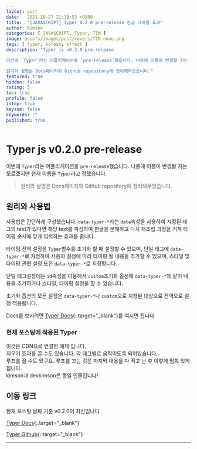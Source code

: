 ```yaml
---
layout: post
date:   2021-10-27 21:39:53 +0900
title:  "[JAVASCRIPT] Typer 0.2.0 pre-release 한글 타이핑 효과"
author: Kimson
categories: [ JAVASCRIPT, Typer, TIM ]
image: assets/images/post/covers/TIM-none.png
tags: [ typer, korean, effect ]
description: "Typer js v0.2.0 pre-release

이번에 `Typer`라는 어플리케이션을 `pre-release`했습니다. 나중에 이름이 변경될 지는 모르겠지만 현재 이름을 `Typer`라고 정했습니다.

원리와 설명은 Docs페이지와 Github repository에 정리해두었습니다."
featured: true
hidden: false
rating: 5
toc: true
profile: false
istop: true
keysum: false
keywords: ""
published: true
---
```


# Typer js v0.2.0 pre-release

이번에 `Typer`라는 어플리케이션을 `pre-release`했습니다. 나중에 이름이 변경될 지는 모르겠지만 현재 이름을 `Typer`라고 정했습니다.

> 원리와 설명은 Docs페이지와 Github repository에 정리해두었습니다.

## 원리와 사용법

사용법은 간단하게 구성했습니다. `data-typer-*`라는 `data`속성을 사용하여 지정된 태그의 text가 있다면 해당 text를 파싱하여 한글을 분해하고 다시 재조립 과정을 거쳐 타이핑 순서에 맞게 입력하는 효과를 줍니다.

타이핑 전역 설정을 `Typer`함수를 초기화 할 때 설정할 수 있으며, 단일 태그에 `data-typer-*`로 지정하여 사용자 설정에 따라 타이핑 될 내용을 추가할 수 있으며, 스타일 및 타이핑 관련 설정 또한 `data-typer-*`로 지정합니다.

단일 태그설정에는 `id`속성을 이용해서 `custom`초기화 옵션에 `data-typer-*`와 같이 내용을 추가하거나 스타일, 타이핑 설정을 할 수 있습니다.

초기화 옵션의 모든 설정은 `data-typer-*`나 `custom`으로 지정된 대상으로 전역으로 설정 적용됩니다.

Docs를 보시려면 [Typer Docs](https://kkn1125.github.io/type/){:.target="_blank"}를 여시면 됩니다.

### 현재 포스팅에 적용된 Typer

<div data-typer-name="test1" data-typer-loop="true" data-typer-erase-mode="true">
    이것은 CDN으로 연결한 예제 입니다.
</div>

<div data-typer-name="test2" data-typer-speed="0.01" data-typer-loop="true" data-typer-erase-mode="false">
    지우기 효과를 끌 수도 있습니다. 각 태그별로 움직이도록 되어있습니다.
</div>

<div data-typer-name="test3" data-typer-loop="false" data-typer-erase-mode="false">
    루프를 끌 수도 있구요. 루프를 끄는 것은 마지막 내용을 다 적고 난 후 이렇게 멈춰 있게 됩니다.
</div>

<div data-typer-name="test4" data-typer-speed="0.05" data-typer-loop="true" data-typer-erase-speed="0.03" data-typer-erase-mode="true" data-typer-cursor-blink="horizontal">
    kimson과 devkimson은 동일 인물입니다!
</div>


<link rel="stylesheet" href="https://cdn.jsdelivr.net/gh/kkn1125/typer@update-v020/typer.css" integrity="sha384-VbWnIJQSG+E1SZUWa0XR8wgy50XDwAcF9A0vNbtXqGvWUP9BiHJg8L3UFXQv9a14" crossorigin="anonymous">
<script src="https://cdn.jsdelivr.net/gh/kkn1125/typer@update-v020/typer.js" integrity="sha384-TjFbiXfZsWbm5r2BN+wk//8Y2G4UW+IJTvn+Hi69spImwbD0+SLOA55rMC2ScW10" crossorigin="anonymous"></script>
<script>
    const typer = Typer.init({
        typer: {
            words: {
                test4: [
                    '이것은 추가된 텍스트입니다.',
                    '얼마든지 추가 가능합니다.'
                ]
            }
        }
    });
</script>

## 이동 링크

현재 포스팅 날짜 기준 v0.2.0이 최신입니다.

[Typer Docs](https://kkn1125.github.io/typer/){:.target="_blank"}

[Typer Github](https://github.com/kkn1125/typer){:.target="_blank"}

-----